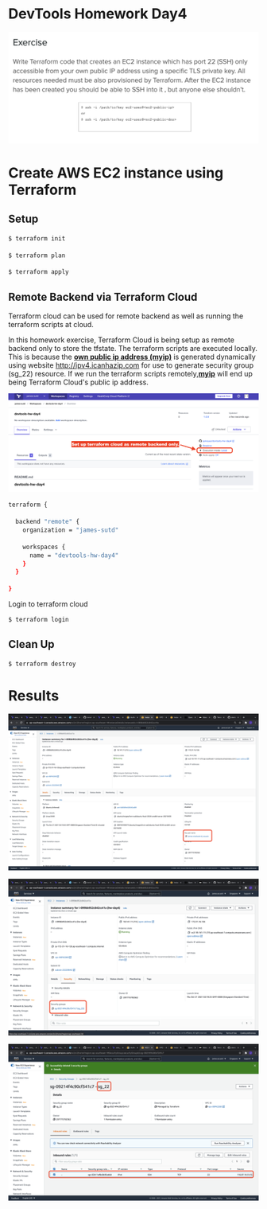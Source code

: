 # DevTools Homework Day4


![hw day4](images/devtools-hw-day4.png)

# Create AWS EC2 instance using Terraform

## Setup

```bash
$ terraform init

$ terraform plan

$ terraform apply
```

## Remote Backend via Terraform Cloud

Terraform cloud can be used for remote backend as well as running the terraform scripts at cloud.

In this homework exercise, Terraform Cloud is being setup as remote backend only to store the tfstate. The terraform scripts are executed locally. This is because the  **<u>own public ip address (myip)</u>** is generated dynamically using website http://ipv4.icanhazip.com for use to generate security group (sg_22) resource. If we run the terraform scripts remotely,**<u>myip</u>** will end up being Terraform Cloud's public ip address.

![terraform cloud](images/terraform-cloud.png)


```bash
terraform {

  backend "remote" {
    organization = "james-sutd"

    workspaces {
      name = "devtools-hw-day4"
    }
  }

}

```

Login to terraform cloud
```bash
$ terraform login
```



## Clean Up

```bash
$ terraform destroy
```

# Results

![key-pair](images/key-pair.png)

![security-group](images/security-group.png)

![sg_22](images/sg-22.png)
